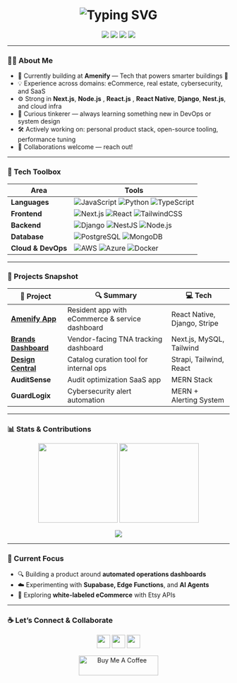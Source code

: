 <!-- Header -->
<h1 align="center">
  <img src="https://readme-typing-svg.herokuapp.com?font=Fira+Code&size=28&pause=1000&center=true&vCenter=true&width=800&lines=Hey+👋+I'm+Rahul+Rawat!;Full+Stack+Engineer+%7C+Tech+Craftsman;Solving+real-world+problems+with+code" alt="Typing SVG" />
</h1>

<p align="center">
  <a href="https://hackrest.com/me"><img src="https://img.shields.io/badge/🌐 Portfolio-hackrest.com-informational" /></a>
  <a href="mailto:rahul.rawat.fec@gmail.com"><img src="https://img.shields.io/badge/📬 Email-rahul.rawat.fec%40gmail.com-blue" /></a>
  <a href="https://linkedin.com/in/rahul-rawat-598ba918a"><img src="https://img.shields.io/badge/💼 LinkedIn-Rahul%20Rawat-blueviolet" /></a>
  <a href="https://leetcode.com/rahul_9211/"><img src="https://img.shields.io/badge/🧠 LeetCode-rahul_9211-orange" /></a>
</p>

---

### 👨‍💻 About Me

- 🔭 Currently building at **Amenify** — Tech that powers smarter buildings 🏢
- 💡 Experience across domains: eCommerce, real estate, cybersecurity, and SaaS
- ⚙️ Strong in **Next.js**, **Node.js** , **React.js** , **React Native**, **Django**, **Nest.js**, and cloud infra
- 🧩 Curious tinkerer — always learning something new in DevOps or system design
- 🛠 Actively working on: personal product stack, open-source tooling, performance tuning
- 🤝 Collaborations welcome — reach out!

---

### 🧰 Tech Toolbox

| Area | Tools |
|------|-------|
| **Languages** | ![JavaScript](https://img.shields.io/badge/JavaScript-F7DF1E?logo=javascript&logoColor=black) ![Python](https://img.shields.io/badge/Python-3776AB?logo=python&logoColor=white) ![TypeScript](https://img.shields.io/badge/TypeScript-3178C6?logo=typescript&logoColor=white) |
| **Frontend** | ![Next.js](https://img.shields.io/badge/Next.js-000000?logo=nextdotjs&logoColor=white) ![React](https://img.shields.io/badge/React-61DAFB?logo=react&logoColor=black) ![TailwindCSS](https://img.shields.io/badge/TailwindCSS-06B6D4?logo=tailwindcss&logoColor=white) |
| **Backend** | ![Django](https://img.shields.io/badge/Django-092E20?logo=django&logoColor=white) ![NestJS](https://img.shields.io/badge/NestJS-E0234E?logo=nestjs&logoColor=white) ![Node.js](https://img.shields.io/badge/Node.js-339933?logo=nodedotjs&logoColor=white) |
| **Database** | ![PostgreSQL](https://img.shields.io/badge/PostgreSQL-336791?logo=postgresql&logoColor=white) ![MongoDB](https://img.shields.io/badge/MongoDB-4EA94B?logo=mongodb&logoColor=white) |
| **Cloud & DevOps** | ![AWS](https://img.shields.io/badge/AWS-FF9900?logo=amazonaws&logoColor=white) ![Azure](https://img.shields.io/badge/Azure-0089D6?logo=microsoftazure&logoColor=white) ![Docker](https://img.shields.io/badge/Docker-2496ED?logo=docker&logoColor=white) |

---

### 🚀 Projects Snapshot

| 🧩 Project | 🔍 Summary | 💻 Tech |
|-----------|-----------|---------|
| **[Amenify App](https://apps.apple.com/us/app/amenify-resident/id1474989684)** | Resident app with eCommerce & service dashboard | React Native, Django, Stripe |
| **[Brands Dashboard](https://brands.lal10.com/signin)** | Vendor-facing TNA tracking dashboard | Next.js, MySQL, Tailwind |
| **[Design Central](https://www.catalogue.lal10.com/)** | Catalog curation tool for internal ops | Strapi, Tailwind, React |
| **AuditSense** | Audit optimization SaaS app | MERN Stack |
| **GuardLogix** | Cybersecurity alert automation | MERN + Alerting System |

---

### 📊 Stats & Contributions

<p align="center">
  <img src="https://github-readme-stats.vercel.app/api?username=Rahul-9211&show_icons=true&theme=react&count_private=true&hide_rank=false" height="180"/>
  <img src="https://github-readme-streak-stats.herokuapp.com?user=Rahul-9211&theme=react" height="180"/>
</p>
<p align="center">
  <img src="https://github-readme-stats.vercel.app/api/top-langs/?username=Rahul-9211&theme=react&layout=compact&langs_count=8" />
</p>

---

### 🎯 Current Focus

- 🔍 Building a product around **automated operations dashboards**
- ☁️ Experimenting with **Supabase, Edge Functions**, and **AI Agents**
- 🛒 Exploring **white-labeled eCommerce** with Etsy APIs

---

### ☕ Let’s Connect & Collaborate

<p align="center">
  <a href="https://linkedin.com/in/rahul-rawat-598ba918a"><img src="https://skillicons.dev/icons?i=linkedin" height="30"/></a>
  <a href="mailto:rahul.rawat.fec@gmail.com"><img src="https://skillicons.dev/icons?i=gmail" height="30"/></a>
  <a href="https://github.com/Rahul-9211"><img src="https://skillicons.dev/icons?i=github" height="30"/></a>
</p>

<p align="center">
  <a href="https://www.buymeacoffee.com/rahul_rawat">
    <img src="https://cdn.buymeacoffee.com/buttons/v2/default-yellow.png" height="45" width="180" alt="Buy Me A Coffee"/>
  </a>
</p>
